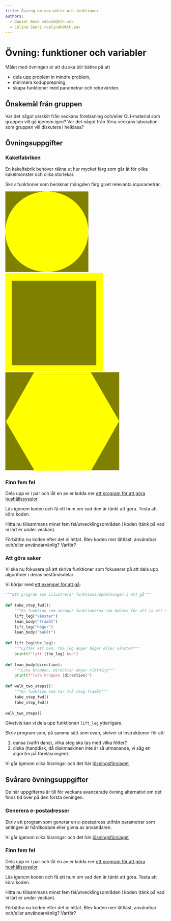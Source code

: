 ```yaml
---
title: Övning om variabler och funktioner
authors:
  - Daniel Bosk <dbosk@kth.se>
  - Celina Soori <celinah@kth.se>
---
```

# Övning: funktioner och variabler

Målet med övningen är att du ska blir bättre på att

  - dela upp problem in mindre problem,
  - minimera kodupprepning,
  - skapa funktioner med parametrar och returvärden.


## Önskemål från gruppen

Var det något särskilt från veckans föreläsning och/eller OLI-material som gruppen vill gå igenom igen?
Var det något från förra veckans laboration som gruppen vill diskutera i helklass?

## Övningsuppgifter

### Kakelfabriken

En kakelfabrik behöver räkna ut hur mycket färg som går åt för olika 
kakelmönster och olika storlekar.

Skriv funktioner som beräknar mängden färg givet relevanta inparametrar.

![Kakel: cirkel](https://github.com/dbosk/intropy/raw/master/modules/variables/fig/kakel1.png)
![Kakel: kvadrat](https://github.com/dbosk/intropy/raw/master/modules/variables/fig/kakel2.png)
![Kakel: hexagon](https://github.com/dbosk/intropy/raw/master/modules/variables/fig/kakel3.png)

### Finn fem fel

Dela upp er i par och låt en av er ladda ner [ett program för att göra hushållssysslor](https://github.com/dbosk/intropy/blob/revision_of_exercises/modules/variables/easy_house_chores.py)

Läs igenom koden och få ett hum om vad den är tänkt att göra. Testa att köra koden.

Hitta nu tillsammans minst fem fel/utvecklingsområden i koden (tänk på vad ni lärt er under veckan).

Förbättra nu koden efter det ni hittat. Blev koden mer lättläst, användbar och/eller användarvänlig? Varför?

### Att göra saker

Vi ska nu fokusera på att skriva funktioner som fokuserar på att dela upp 
algoritmer i deras beståndsdelar.

Vi börjar med [ett exempel för att gå][walk]:
```python
"""Ett program som illustrerar funktionsuppdelningen i att gå"""

def take_step_fwd():
    """En funktion som anropar funktionerna som behövs för att ta ett steg"""
    lift_leg("vänster")
    lean_body("framåt")
    lift_leg("höger")
    lean_body("bakåt")

def lift_leg(the_leg):
    """Lyfter ett ben, the_leg anger höger eller vänster"""
    print(f"lyft {the_leg} ben")

def lean_body(direction):
    """Luta kroppen, direction anger riktning"""
    print(f"luta kroppen {direction}")

def walk_two_steps():
    """En funktion som tar två steg framåt"""
    take_step_fwd()
    take_step_fwd()

walk_two_steps()
```
Givetvis kan vi dela upp funktionen `lift_leg` ytterligare.

[walk]: https://github.com/dbosk/intropy/blob/master/modules/variables/walk.py

Skriv program som, på samma sätt som ovan, skriver ut instruktioner för att:

  1. dansa (valfri dans), vilka steg ska tas med vilka fötter?
  2. diska (handdisk, då diskmaskinen inte är så utmanande, vi såg en algoritm 
     på föreläsningen).

Vi går igenom olika lösningar och det här [lösningsförslaget](https://github.com/dbosk/intropy/blob/master/modules/variables/diska.py)


## Svårare övningsuppgifter

De här uppgifterna är till för veckans avancerade övning alternativt om det finns tid över på den första övningen. 

### Generera e-postadresser

Skriv ett program som generar en e-postadress utifrån parametrar som antingen är hårdkodade eller givna av användaren.

Vi går igenom olika lösningar och det här [lösningsförslaget](https://github.com/dbosk/intropy/blob/master/resources/funktioner/adress.py)

### Finn fem fel

Dela upp er i par och låt en av er ladda ner [ett program för att göra hushållssysslor](https://github.com/dbosk/intropy/blob/revision_of_exercises/modules/variables/hard_house_chores.py)

Läs igenom koden och få ett hum om vad den är tänkt att göra. Testa att köra koden.

Hitta nu tillsammans minst fem fel/utvecklingsområden i koden (tänk på vad ni lärt er under veckan).

Förbättra nu koden efter det ni hittat. Blev koden mer lättläst, användbar och/eller användarvänlig? Varför?

